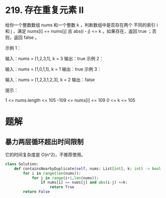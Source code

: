 # 219. 存在重复元素 II

给你一个整数数组 nums 和一个整数 k ，判断数组中是否存在两个 不同的索引 i 和 j ，满足 nums[i] == nums[j] 且 abs(i - j) <= k 。如果存在，返回 true ；否则，返回 false 。

示例 1：

输入：nums = [1,2,3,1], k = 3
输出：true
示例 2：

输入：nums = [1,0,1,1], k = 1
输出：true
示例 3：

输入：nums = [1,2,3,1,2,3], k = 2
输出：false

提示：

1 <= nums.length <= 105
-109 <= nums[i] <= 109
0 <= k <= 105

# 题解

## 暴力两层循环超出时间限制
它的时间复杂度是 O(n^2)，不推荐使用。
```python
class Solution:
    def containsNearbyDuplicate(self, nums: List[int], k: int) -> bool:
        for i in range(len(nums)):
            for j in range(i+1,len(nums)):
                if nums[i] == nums[j] and abs(i-j) <=k:
                    return True
        return False
```

